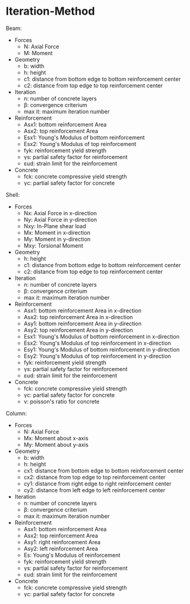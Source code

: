 # Iteration-Method

Beam:
- Forces
	- N: Axial Force
	- M: Moment
- Geometry
	- b: width
	- h: height
	- c1: distance from bottom edge to bottom reinforcement center
	- c2: distance from top edge to top reinforcement center
- Iteration
	- n: number of concrete layers
	- β: convergence criterium
 	- max it: maximum iteration number
- Reinforcement
	- Asx1: bottom reinforcement Area
	- Asx2: top reinforcement Area
	- Esx1: Young's Modulus of bottom reinforcement
	- Esx2: Young's Modulus of top reinforcement 
	- fyk: reinforcement yield strength
	- γs: partial safety factor for reinforcement
	- εud: strain limit for the reinforcement
- Concrete
	- fck: concrete compressive yield strength
	- γc: partial safety factor for concrete


Shell:
- Forces
	- Nx: Axial Force in x-direction
	- Ny: Axial Force in y-direction
	- Nxy: In-Plane shear load
	- Mx: Moment in x-direction
	- My: Moment in y-direction
	- Mxy: Torsional Moment
- Geometry
	- h: height
	- c1: distance from bottom edge to bottom reinforcement center
	- c2: distance from top edge to top reinforcement center
- Iteration
	- n: number of concrete layers
	- β: convergence criterium
 	- max it: maximum iteration number
- Reinforcement
	- Asx1: bottom reinforcement Area in x-direction
	- Asx2: top reinforcement Area in x-direction
	- Asy1: bottom reinforcement Area in y-direction
	- Asy2: top reinforcement Area in y-direction
	- Esx1: Young's Modulus of bottom reinforcement in x-direction 
	- Esx2: Young's Modulus of top reinforcement in x-direction 
	- Esy1: Young's Modulus of bottom reinforcement in y-direction 
	- Esy2: Young's Modulus of top reinforcement in y-direction
	- fyk: reinforcement yield strength
	- γs: partial safety factor for reinforcement
	- εud: strain limit for the reinforcement
- Concrete
	- fck: concrete compressive yield strength
	- γc: partial safety factor for concrete
	- v: poisson's ratio for concrete

Column:
- Forces
	- N: Axial Force 
	- Mx: Moment about x-axis
	- My: Moment about y-axis
- Geometry
	- b: width
	- h: height
	- cx1: distance from bottom edge to bottom reinforcement center
	- cx2: distance from top edge to top reinforcement center
	- cy1: distance from right edge to right reinforcement center
	- cy2: distance from left edge to left reinforcement center
- Iteration
	- n: number of concrete layers
	- β: convergence criterium
 	- max it: maximum iteration number
- Reinforcement
	- Asx1: bottom reinforcement Area
	- Asx2: top reinforcement Area
	- Asy1: right reinforcement Area
	- Asy2: left reinforcement Area
	- Es: Young's Modulus of reinforcement
	- fyk: reinforcement yield strength
	- γs: partial safety factor for reinforcement
	- εud: strain limit for the reinforcement
- Concrete
	- fck: concrete compressive yield strength
	- γc: partial safety factor for concrete
